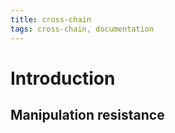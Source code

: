 ```yaml
---
title: cross-chain
tags: cross-chain, documentation
---
```


# Introduction



## Manipulation resistance




